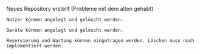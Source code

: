 Neues Repository erstellt (Probleme mit dem alten gehabt)

    Nutzer können angelegt und gelöscht werden. 

    Geräte können angelegt und gelöscht werden.

    Reservierung und Wartung können eingetragen werden. Löschen muss noch implementiert werden.